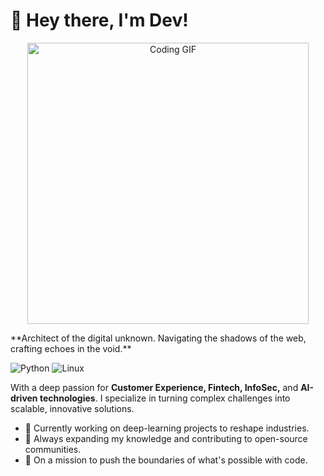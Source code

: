 # 👋 Hey there, I'm Dev!

<p align="center">
  <img src="https://media0.giphy.com/media/kbRb4eyCNC0aMz5x68/giphy.gif?cid=6c09b95276qvlhg721gznmixuy5bwdm5kfp47fk3a9abk6pc&ep=v1_internal_gif_by_id&rid=giphy.gif&ct=g" alt="Coding GIF" width="450">
</p>
**Architect of the digital unknown. Navigating the shadows of the web, crafting echoes in the void.**

![Python](https://img.shields.io/badge/Code-Python-informational?style=flat&logo=python&color=3776AB)
![Linux](https://img.shields.io/badge/System-Linux-informational?style=flat&logo=linux&color=FCC624)


With a deep passion for **Customer Experience, Fintech, InfoSec,** and **AI-driven technologies**. I specialize in turning complex challenges into scalable, innovative solutions.

- 🔭 Currently working on deep-learning projects to reshape industries.
- 🌱 Always expanding my knowledge and contributing to open-source communities.
- 🚀 On a mission to push the boundaries of what's possible with code.
